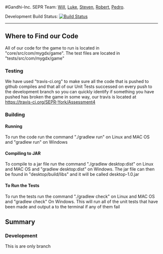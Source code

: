 #Gandhi-Inc. SEPR
Team: [Will](https://github.com/will6767), [Luke](https://github.com/lrj509), [Steven](https://github.com/smt529), [Robert](https://github.com/ras570), [Pedro](https://github.com/Wigder).

Development Build Status: [![Build Status](https://travis-ci.org/SEPR-York/Assessment4.svg?branch=master)](https://travis-ci.org/SEPR-York/Assessment4)

---
## Where to Find our Code
All of our code for the game to run is located in "core/src/com/mygdx/game". The test files are located in "tests/src/com/mygdx/game"

### Testing
We have used "travis-ci.org" to make sure all the code that is pushed to github compiles and that all of our Unit Tests successed on every push to the development branch so you can quickly identify if something you have pushed has broken the game in some way, our travis is located at https://travis-ci.org/SEPR-York/Assessment4

### Building

#### Running
To run the code run the command "./gradlew run" on Linux and MAC OS and "gradlew run" on Windows

#### Compiling to JAR
To compile to a jar file run the command "./gradlew desktop:dist" on Linux and MAC OS and "gradlew desktop:dist" on Windows. The jar file can then be found in "desktop/build/libs" and it will be called desktop-1.0.jar

#### To Run the Tests
To run the tests run the command "./gradlew check" on Linux and MAC OS and "gradlew check" On Windows. This will run all of the unit tests that have been made and output a to the terminal if any of them fail


## Summary
### Development
This is are only branch

